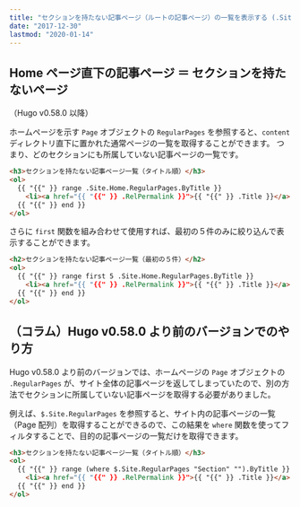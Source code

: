 ```yaml
---
title: "セクションを持たない記事ページ（ルートの記事ページ）の一覧を表示する (.Site.Home.RegularPages)"
date: "2017-12-30"
lastmod: "2020-01-14"
---
```


Home ページ直下の記事ページ ＝ セクションを持たないページ
----

（Hugo v0.58.0 以降）

ホームページを示す `Page` オブジェクトの `RegularPages` を参照すると、`content` ディレクトリ直下に置かれた通常ページの一覧を取得することができます。
つまり、どのセクションにも所属していない記事ページの一覧です。

~~~ html
<h3>セクションを持たない記事ページ一覧（タイトル順）</h3>
<ol>
  {{ "{{" }} range .Site.Home.RegularPages.ByTitle }}
    <li><a href="{{ "{{" }} .RelPermalink }}">{{ "{{" }} .Title }}</a>
  {{ "{{" }} end }}
</ol>
~~~

さらに `first` 関数を組み合わせて使用すれば、最初の５件のみに絞り込んで表示することができます。

~~~ html
<h2>セクションを持たない記事ページ一覧（最初の５件）</h2>
<ol>
  {{ "{{" }} range first 5 .Site.Home.RegularPages.ByTitle }}
    <li><a href="{{ "{{" }} .RelPermalink }}">{{ "{{" }} .Title }}</a>
  {{ "{{" }} end }}
</ol>
~~~


（コラム）Hugo v0.58.0 より前のバージョンでのやり方
----

Hugo v0.58.0 より前のバージョンでは、ホームページの `Page` オブジェクトの `.RegularPages` が、サイト全体の記事ページを返してしまっていたので、別の方法でセクションに所属していない記事ページを取得する必要がありました。

例えば、`$.Site.RegularPages` を参照すると、サイト内の記事ページの一覧（Page 配列）を取得することができるので、この結果を `where` 関数を使ってフィルタすることで、目的の記事ページの一覧だけを取得できます。

~~~ html
<h3>セクションを持たない記事ページ一覧（タイトル順）</h3>
<ol>
  {{ "{{" }} range (where $.Site.RegularPages "Section" "").ByTitle }}
    <li><a href="{{ "{{" }} .RelPermalink }}">{{ "{{" }} .Title }}</a>
  {{ "{{" }} end }}
</ol>
~~~

